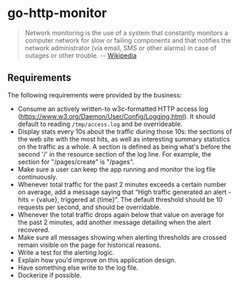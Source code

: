 # go-http-monitor

> Network monitoring is the use of a system that constantly monitors a computer network for slow or failing components and that notifies the network administrator (via email, SMS or other alarms) in case of outages or other trouble. -- [Wikipedia](https://en.wikipedia.org/wiki/Network_monitoring)

## Requirements

The following requirements were provided by the business:

- Consume an actively written-to w3c-formatted HTTP access log (https://www.w3.org/Daemon/User/Config/Logging.html). It should default to reading `/tmp/access.log` and be overrideable.
- Display stats every 10s about the traffic during those 10s: the sections of the web site with the most hits, as well as interesting summary statistics on the traffic as a whole. A section is defined as being what's before the second '/' in the resource section of the log line. For example, the section for "/pages/create" is "/pages".
- Make sure a user can keep the app running and monitor the log file continuously.
- Whenever total traffic for the past 2 minutes exceeds a certain number on average, add a message saying that “High traffic generated an alert - hits = {value}, triggered at {time}”. The default threshold should be 10 requests per second, and should be overridable.
- Whenever the total traffic drops again below that value on average for the past 2 minutes, add another message detailing when the alert recovered.
- Make sure all messages showing when alerting thresholds are crossed remain visible on the page for historical reasons.
- Write a test for the alerting logic.
- Explain how you'd improve on this application design.
- Have something else write to the log file.
- Dockerize if possible.
